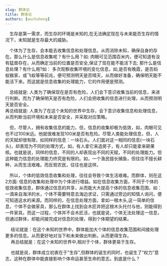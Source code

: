 ```yaml
---
slug: 群体论
title: 群体论
authors: [wuchuheng]
---
```


&emsp;生存是第一需求，而生存的环境是未知的,在无法确定现在与未来能否生存的情况下，未知就是生存最大的威胁。  

&emsp;个体为了生存，会本能去收集信息和处理信息。从而消除未知，确保自身的存在。那么什么是信息收集呢？有什么用？如: 肉眼可见范围百米内，便可知道有没有猛兽存在，从而确定当前的位置是否安全,保证了现在能不能活下去; 那什么是信息处理？有什么用?如： 多次观察收集环境的变化信息，如,是否有晚霞，是否蚂蚁搬家，或飞蚁等等前兆，便可预测明天是否晴天，从而做好准备，确保明天能不能活下来。而这就是信息收集的处理能力，它的作用便是预测。  

&emsp;总结就是: 人类为了确保现在是否有危险，人们会下意识收集当前的信息，来进行判断。而为了确保明天是否有危险，人们会把收集的信息进行处理，从而预测明天是否安全。  
再总结就是: 人类为了在这个未知的世界中生存，会下意识收集信息和处理信息，从而判断当前环境和未来是否安全，并采取对应策略。  

&emsp;但，尽管人，拥有收集信息的能力，但，信息的收集却极为低效，如，肉眼可见也不过100米远。他就很难发现100米是否有危险。尽管人类能处理信息，但，人的天赋却很有限，如同样的信息：一块石头。人们面对这一相同的信息(一块石头)，却表现为不同的处理方式，如，有人拿它来造房子，有人却只能拿来砸果核。也就是说，同样的信息，不同的人却表现出不同的天赋，不同的处理能力。但这种能力信息的处理能力终究是有限的。如，一个渔民擅长捕鱼，但往往不擅长耕种，从而生活艰难。而反观农民，往往也是这样。  

&emsp;所以，个体的低效信息收集和处理，往往会导致个体生活艰难。而群体，则在这2方面: 信息的收集和处理中为个体进行增益。如在信息收集方面，不同于个体的低效收集信息，群体通过信息的共享，从而能大大提高个体的信息收集范围，如：一滴来自海洋的水，个体不需要特意去海边求证，只需通过旁边的知情人询问，便可知道这水的来源。而同样的，在信息处理方面，拿如一根木头,这一简单的信息，个体不会做家具，那么在群体上找到会木匠并把这根木头托付与他，则能得到一件家具。而这一过程，个体并不会木匠活，也就是说，个体无法处理这一信息，但通过群体，却能间接完成对信息的处理，得到个体期望的结果。  

&emsp; 结论就是：在这个未知的世界中，群体能加大个体的信息收集范围和间接处理更多的信息。从而更好地对当下和未来做出判断。从而更得生存。  
&emsp; 再总结就是：在这个未知的世界中,相对于个体，群体更易于生存。  

&emsp; 也就是说，群体成立初衷在于"生存",但群体的诞生的同时，也诞生了“权力”意志，这种在群体中能直接影响个体命运甚至生命的意志。到底是什么？  



